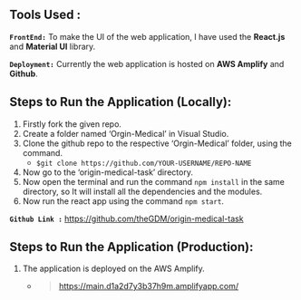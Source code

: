 ## **Tools Used :**
**`FrontEnd:`** To make the UI of the web application, I have used the **React.js** and **Material UI** library.

**`Deployment:`** Currently the web application is hosted on **AWS Amplify** and **Github**.

## **Steps to Run the Application (Locally):**
1. Firstly fork the given repo.
2. Create a folder named ‘Orgin-Medical’ in Visual Studio.
3. Clone the github repo to the respective ‘Orgin-Medical’ folder, using the command.
   - `$git clone https://github.com/YOUR-USERNAME/REPO-NAME`
4. Now go to the ‘origin-medical-task’ directory.
5. Now open the terminal and run the command `npm install` in the same directory, so
    It will install all the dependencies and the modules.
6. Now run the react app using the command `npm start`.


**`Github Link :`** https://github.com/theGDM/origin-medical-task


## **Steps to Run the Application (Production):**

1. The application is deployed on the AWS Amplify.
    - > https://main.d1a2d7y3b37h9m.amplifyapp.com/